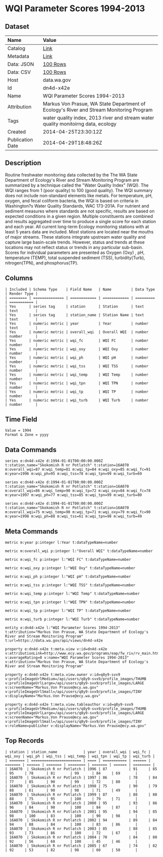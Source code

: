 # WQI Parameter Scores 1994-2013

## Dataset

| Name | Value |
| :--- | :---- |
| Catalog | [Link](https://catalog.data.gov/dataset/wqi-parameter-scores-1994-2013-b0941) |
| Metadata | [Link](https://data.wa.gov/api/views/dn4d-x42e) |
| Data: JSON | [100 Rows](https://data.wa.gov/api/views/dn4d-x42e/rows.json?max_rows=100) |
| Data: CSV | [100 Rows](https://data.wa.gov/api/views/dn4d-x42e/rows.csv?max_rows=100) |
| Host | data.wa.gov |
| Id | dn4d-x42e |
| Name | WQI Parameter Scores 1994-2013 |
| Attribution | Markus Von Prasue, WA State Department of Ecology's River and Stream Monitoring Program |
| Tags | water quality index, 2013 river and stream water quality monitoirng data, ecology |
| Created | 2014-04-25T23:30:12Z |
| Publication Date | 2014-04-29T18:48:26Z |

## Description

Routine freshwater monitoring data collected by the The WA State Department of Ecology's River and Stream Monitoring Program are summarized by a technique called the "Water Quality Index" (WQI). The WQI ranges from 1 (poor quality) to 100 (good quality). The WQI summary does not include non-standard elements like metals. For temperature, pH, oxygen, and fecal coliform bacteria, the WQI is based on criteria in Washington?s Water Quality Standards, WAC 173-201A. For nutrient and sediment measures where standards are not specific, results are based on expected conditions in a given region. Multiple constituents are combined and results aggregated over time to produce a single score for each station and each year. All current long-term Ecology monitoring stations with at least 5 years data are included.  Most stations are located near the mouths of major streams.  These stations integrate upstream water quality and capture large basin-scale trends. However, status and trends at these locations may not reflect status or trends in any particular sub-basin. Scores for individual parameters are presented as Oxygen (Oxy) , pH, temperature (TEMP), total suspended sediment (TSS), turbidity(Turb), nitrogen(TPN), and phosphorus(TP).

## Columns

```ls
| Included | Schema Type    | Field Name   | Name         | Data Type | Render Type |
| ======== | ============== | ============ | ============ | ========= | =========== |
| Yes      | series tag     | station      | Station      | text      | text        |
| Yes      | series tag     | station_name | Station Name | text      | text        |
| Yes      | numeric metric | year         | Year         | number    | text        |
| Yes      | numeric metric | overall_wqi  | Overall WQI  | number    | number      |
| Yes      | numeric metric | wqi_fc       | WQI FC       | number    | number      |
| Yes      | numeric metric | wqi_oxy      | WQI Oxy      | number    | number      |
| Yes      | numeric metric | wqi_ph       | WQI pH       | number    | number      |
| Yes      | numeric metric | wqi_tss      | WQI TSS      | number    | number      |
| Yes      | numeric metric | wqi_temp     | WQI Temp     | number    | number      |
| Yes      | numeric metric | wqi_tpn      | WQI TPN      | number    | number      |
| Yes      | numeric metric | wqi_tp       | WQI TP       | number    | number      |
| Yes      | numeric metric | wqi_turb     | WQI Turb     | number    | number      |
```

## Time Field

```ls
Value = 1994
Format & Zone = yyyy
```

## Data Commands

```ls
series e:dn4d-x42e d:1994-01-01T00:00:00.000Z t:station_name="Skokomish R nr Potlatch" t:station=16A070 m:overall_wqi=87 m:wqi_temp=81 m:wqi_tp=84 m:wqi_oxy=85 m:wqi_fc=91 m:year=1996 m:wqi_ph=95 m:wqi_tss=78 m:wqi_tpn=99 m:wqi_turb=69

series e:dn4d-x42e d:1994-01-01T00:00:00.000Z t:station_name="Skokomish R nr Potlatch" t:station=16A070 m:overall_wqi=86 m:wqi_temp=90 m:wqi_tp=72 m:wqi_oxy=84 m:wqi_fc=78 m:year=1997 m:wqi_ph=77 m:wqi_tss=85 m:wqi_tpn=99 m:wqi_turb=80

series e:dn4d-x42e d:1994-01-01T00:00:00.000Z t:station_name="Skokomish R nr Potlatch" t:station=16A070 m:overall_wqi=75 m:wqi_temp=90 m:wqi_tp=71 m:wqi_oxy=79 m:wqi_fc=90 m:year=1998 m:wqi_ph=88 m:wqi_tss=61 m:wqi_tpn=98 m:wqi_turb=49
```

## Meta Commands

```ls
metric m:year p:integer l:Year t:dataTypeName=number

metric m:overall_wqi p:integer l:"Overall WQI" t:dataTypeName=number

metric m:wqi_fc p:integer l:"WQI FC" t:dataTypeName=number

metric m:wqi_oxy p:integer l:"WQI Oxy" t:dataTypeName=number

metric m:wqi_ph p:integer l:"WQI pH" t:dataTypeName=number

metric m:wqi_tss p:integer l:"WQI TSS" t:dataTypeName=number

metric m:wqi_temp p:integer l:"WQI Temp" t:dataTypeName=number

metric m:wqi_tpn p:integer l:"WQI TPN" t:dataTypeName=number

metric m:wqi_tp p:integer l:"WQI TP" t:dataTypeName=number

metric m:wqi_turb p:integer l:"WQI Turb" t:dataTypeName=number

entity e:dn4d-x42e l:"WQI Parameter Scores 1994-2013" t:attribution="Markus Von Prasue, WA State Department of Ecology's River and Stream Monitoring Program" t:url=https://data.wa.gov/api/views/dn4d-x42e

property e:dn4d-x42e t:meta.view v:id=dn4d-x42e v:attributionLink=http://www.ecy.wa.gov/programs/eap/fw_riv/rv_main.html v:averageRating=0 v:name="WQI Parameter Scores 1994-2013" v:attribution="Markus Von Prasue, WA State Department of Ecology's River and Stream Monitoring Program"

property e:dn4d-x42e t:meta.view.owner v:id=q8y9-svx9 v:profileImageUrlMedium=/api/users/q8y9-svx9/profile_images/THUMB v:profileImageUrlLarge=/api/users/q8y9-svx9/profile_images/LARGE v:screenName="Markus.Von Prause@ecy.wa.gov" v:profileImageUrlSmall=/api/users/q8y9-svx9/profile_images/TINY v:displayName="Markus.Von Prause@ecy.wa.gov"

property e:dn4d-x42e t:meta.view.tableauthor v:id=q8y9-svx9 v:profileImageUrlMedium=/api/users/q8y9-svx9/profile_images/THUMB v:profileImageUrlLarge=/api/users/q8y9-svx9/profile_images/LARGE v:screenName="Markus.Von Prause@ecy.wa.gov" v:profileImageUrlSmall=/api/users/q8y9-svx9/profile_images/TINY v:roleName=publisher v:displayName="Markus.Von Prause@ecy.wa.gov"
```

## Top Records

```ls
| station | station_name            | year | overall_wqi | wqi_fc | wqi_oxy | wqi_ph | wqi_tss | wqi_temp | wqi_tpn | wqi_tp | wqi_turb | 
| ======= | ======================= | ==== | =========== | ====== | ======= | ====== | ======= | ======== | ======= | ====== | ======== | 
| 16A070  | Skokomish R nr Potlatch | 1996 | 87          | 91     | 85      | 95     | 78      | 81       | 99      | 84     | 69       | 
| 16A070  | Skokomish R nr Potlatch | 1997 | 86          | 78     | 84      | 77     | 85      | 90       | 99      | 72     | 80       | 
| 16A070  | Skokomish R nr Potlatch | 1998 | 75          | 90     | 79      | 88     | 61      | 90       | 98      | 71     | 49       | 
| 16A070  | Skokomish R nr Potlatch | 1999 | 87          | 88     | 80      | 88     | 75      | 95       | 100     | 79     | 71       | 
| 16A070  | Skokomish R nr Potlatch | 2000 | 95          | 93     | 86      | 96     | 84      | 90       | 100     | 84     | 87       | 
| 16A070  | Skokomish R nr Potlatch | 2001 | 95          | 94     | 85      | 98     | 100     | 83       | 100     | 90     | 98       | 
| 16A070  | Skokomish R nr Potlatch | 2002 | 94          | 89     | 84      | 94     | 88      | 84       | 100     | 83     | 86       | 
| 16A070  | Skokomish R nr Potlatch | 2003 | 85          | 88     | 85      | 93     | 73      | 86       | 100     | 72     | 67       | 
| 16A070  | Skokomish R nr Potlatch | 2004 | 70          | 84     | 80      | 92     | 56      | 68       | 100     | 45     | 46       | 
| 16A070  | Skokomish R nr Potlatch | 2005 | 67          | 74     | 82      | 92     | 53      | 82       | 98      | 60     | 50       | 
```
